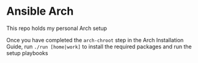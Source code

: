 # Ansible Arch
This repo holds my personal Arch setup

Once you have completed the `arch-chroot` step in the Arch Installation Guide, run `./run [home|work]` to install the required packages and run the setup playbooks
